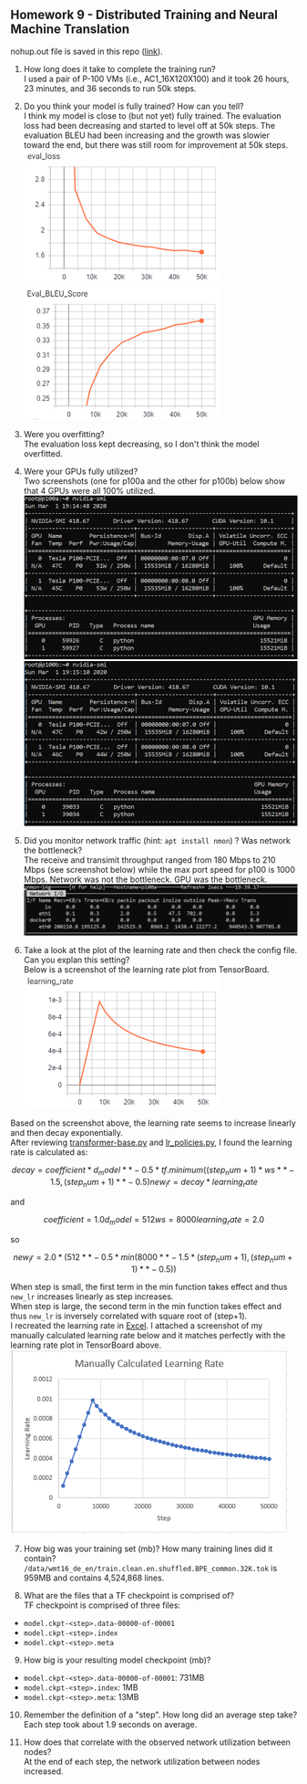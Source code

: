 ## Homework 9 - Distributed Training and Neural Machine Translation


nohup.out file is saved in this repo ([link](nohup.out)).

1. How long does it take to complete the training run?  
I used a pair of P-100 VMs (i.e., AC1_16X120X100) and it took 26 hours, 23 minutes, and 36 seconds to run 50k steps.  

2. Do you think your model is fully trained? How can you tell?  
I think my model is close to (but not yet) fully trained. The evaluation loss had been decreasing and started to level off at 50k steps. The evaluation BLEU had been increasing and the growth was slowier toward the end, but there was still room for improvement at 50k steps.  
![Eval Loss](https://github.com/AngelaWuGitHub/Berkeley-w251/blob/master/HW9/Screenshots/TensorBoard%20Screenshot%20eval_loss.PNG)
![Eval BLEU](https://github.com/AngelaWuGitHub/Berkeley-w251/blob/master/HW9/Screenshots/TensorBoard%20Screenshot%20Eval_BLEU_Score.PNG)

3. Were you overfitting?  
The evaluation loss kept decreasing, so I don't think the model overfitted.

4. Were your GPUs fully utilized?  
Two screenshots (one for p100a and the other for p100b) below show that 4 GPUs were all 100% utilized.  
![p100a GPU](https://github.com/AngelaWuGitHub/Berkeley-w251/blob/master/HW9/Screenshots/Screenshot%20nvidia-smi%20p100a.PNG)
![p100b GPU](https://github.com/AngelaWuGitHub/Berkeley-w251/blob/master/HW9/Screenshots/Screenshot%20nvidia-smi%20p100b.PNG)

5. Did you monitor network traffic (hint: `apt install nmon`) ? Was network the bottleneck?  
The receive and transimit throughput ranged from 180 Mbps to 210 Mbps (see screenshot below) while the max port speed for p100 is 1000 Mbps. Network was not the bottleneck. GPU was the bottleneck.  
![p100a network](https://github.com/AngelaWuGitHub/Berkeley-w251/blob/master/HW9/Screenshots/Screenshot%20nmon.PNG)

6. Take a look at the plot of the learning rate and then check the config file. Can you explan this setting?  
Below is a screenshot of the learning rate plot from TensorBoard.  
![Learning Rate](https://github.com/AngelaWuGitHub/Berkeley-w251/blob/master/HW9/Screenshots/TensorBoard%20Screenshot%20learning_rate.PNG)

Based on the screenshot above, the learning rate seems to increase linearly and then decay exponentially.  
After reviewing [transformer-base.py](https://github.com/NVIDIA/OpenSeq2Seq/blob/master/example_configs/text2text/en-de/transformer-base.py) and [lr_policies.py](https://github.com/NVIDIA/OpenSeq2Seq/blob/master/open_seq2seq/optimizers/lr_policies.py), I found the learning rate is calculated as:  
```math
decay = coefficient * d_model ** -0.5 * tf.minimum((step_num + 1) * ws ** -1.5, (step_num + 1) ** -0.5)
new_lr = decay * learning_rate
```
and
```math
coefficient = 1.0
d_model = 512
ws = 8000
learning_rate = 2.0
```
so
```math
new_lr = 2.0 * (512**-0.5 * min(8000**-1.5*(step_num + 1), (step_num + 1)**-0.5))
```
When step is small, the first term in the min function takes effect and thus `new_lr` increases linearly as step increases.  
When step is large, the second term in the min function takes effect and thus `new_lr` is inversely correlated with square root of (step+1).  
I recreated the learning rate in [Excel](https://github.com/AngelaWuGitHub/Berkeley-w251/blob/master/HW9/Learning%20Rate%20Manual%20Calculation.xlsx). I attached a screenshot of my manually calculated learning rate below and it matches perfectly with the learning rate plot in TensorBoard above.  
![Manually Calculated Learning Rate](https://github.com/AngelaWuGitHub/Berkeley-w251/blob/master/HW9/Manually%20Calculated%20Learning%20Rate.PNG)

7. How big was your training set (mb)? How many training lines did it contain?  
`/data/wmt16_de_en/train.clean.en.shuffled.BPE_common.32K.tok` is 959MB and contains 4,524,868 lines.

8. What are the files that a TF checkpoint is comprised of?    
  TF checkpoint is comprised of three files:  
  * `model.ckpt-<step>.data-00000-of-00001`
  * `model.ckpt-<step>.index`
  * `model.ckpt-<step>.meta`

9. How big is your resulting model checkpoint (mb)?   
  * `model.ckpt-<step>.data-00000-of-00001`: 731MB
  * `model.ckpt-<step>.index`: 1MB
  * `model.ckpt-<step>.meta`: 13MB

10. Remember the definition of a "step". How long did an average step take?  
Each step took about 1.9 seconds on average. 

11. How does that correlate with the observed network utilization between nodes?  
At the end of each step, the network utilization between nodes increased.

